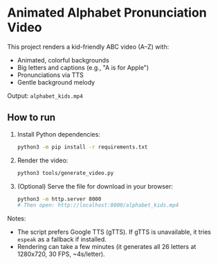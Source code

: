 # Animated Alphabet Pronunciation Video

This project renders a kid-friendly ABC video (A–Z) with:
- Animated, colorful backgrounds
- Big letters and captions (e.g., "A is for Apple")
- Pronunciations via TTS
- Gentle background melody

Output: `alphabet_kids.mp4`

## How to run

1. Install Python dependencies:

   ```bash
   python3 -m pip install -r requirements.txt
   ```

2. Render the video:

   ```bash
   python3 tools/generate_video.py
   ```

3. (Optional) Serve the file for download in your browser:

   ```bash
   python3 -m http.server 8000
   # Then open: http://localhost:8000/alphabet_kids.mp4
   ```

Notes:
- The script prefers Google TTS (gTTS). If gTTS is unavailable, it tries `espeak` as a fallback if installed.
- Rendering can take a few minutes (it generates all 26 letters at 1280x720, 30 FPS, ~4s/letter).
